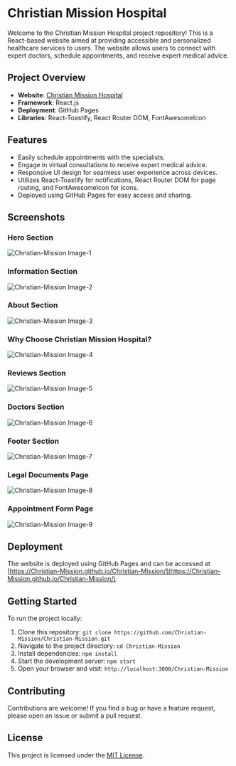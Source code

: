 # Christian Mission Hospital

Welcome to the Christian Mission Hospital project repository! This is a React-based website aimed at providing accessible and personalized healthcare services to users. The website allows users to connect with expert doctors, schedule appointments, and receive expert medical advice.

## Project Overview

- **Website**: [Christian Mission Hospital](https://Christian-Mission.github.io/Christian-Mission/ "Christian Mission Hospital")
- **Framework**: React.js
- **Deployment**: GitHub Pages
- **Libraries**: React-Toastify, React Router DOM, FontAwesomeIcon

## Features

- Easily schedule appointments with the specialists.
- Engage in virtual consultations to receive expert medical advice.
- Responsive UI design for seamless user experience across devices.
- Utilizes React-Toastify for notifications, React Router DOM for page routing, and FontAwesomeIcon for icons.
- Deployed using GitHub Pages for easy access and sharing.

## Screenshots

### Hero Section

![Christian-Mission Image-1](https://i.postimg.cc/0Q4839KN/Christian-Mission-Image1.png)

### Information Section

![Christian-Mission Image-2](https://i.postimg.cc/zvRJY4TF/Christian-Mission-Image2.png)

### About Section

![Christian-Mission Image-3](https://i.postimg.cc/8zGrwbV0/Christian-Mission-Image3.png)

### Why Choose Christian Mission Hospital?

![Christian-Mission Image-4](https://i.postimg.cc/fknMz5Kn/Christian-Mission-Image4.png)

### Reviews Section

![Christian-Mission Image-5](https://i.postimg.cc/xjkHdCRt/Christian-Mission-Image5.png)

### Doctors Section

![Christian-Mission Image-6](https://i.postimg.cc/8PM6h0xv/Christian-Mission-Image6.png)

### Footer Section

![Christian-Mission Image-7](https://i.postimg.cc/sftWGrHy/Christian-Mission-Image7.png)

### Legal Documents Page

![Christian-Mission Image-8](https://i.postimg.cc/FKskXszb/Christian-Mission-Image8.png)

### Appointment Form Page

![Christian-Mission Image-9](https://i.postimg.cc/2SxLtBk8/Christian-Mission-Image9.png)

## Deployment

The website is deployed using GitHub Pages and can be accessed at [https://Christian-Mission.github.io/Christian-Mission/](https://Christian-Mission.github.io/Christian-Mission/).

## Getting Started

To run the project locally:

1. Clone this repository: `git clone https://github.com/Christian-Mission/Christian-Mission.git`
2. Navigate to the project directory: `cd Christian-Mission`
3. Install dependencies: `npm install`
4. Start the development server: `npm start`
5. Open your browser and visit: `http://localhost:3000/Christian-Mission`

## Contributing

Contributions are welcome! If you find a bug or have a feature request, please open an issue or submit a pull request.

## License

This project is licensed under the [MIT License](./LICENSE "Project LICENSE").
